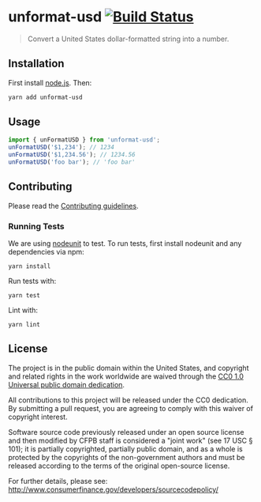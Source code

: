 # unformat-usd [![Build Status](https://secure.travis-ci.org/cfpb/unformat-usd.png?branch=master)](http://travis-ci.org/cfpb/unformat-usd)

> Convert a United States dollar-formatted string into a number.

## Installation

First install [node.js](http://nodejs.org/). Then:

```sh
yarn add unformat-usd
```

## Usage

```javascript
import { unFormatUSD } from 'unformat-usd';
unFormatUSD('$1,234'); // 1234
unFormatUSD('$1,234.56'); // 1234.56
unFormatUSD('foo bar'); // 'foo bar'
```

## Contributing

Please read the [Contributing guidelines](CONTRIBUTING.md).

### Running Tests

We are using [nodeunit](https://github.com/caolan/nodeunit) to test. To run tests, first install nodeunit and any dependencies via npm:

```
yarn install
```

Run tests with:

```
yarn test
```

Lint with:

```
yarn lint
```

## License

The project is in the public domain within the United States, and
copyright and related rights in the work worldwide are waived through
the [CC0 1.0 Universal public domain dedication](http://creativecommons.org/publicdomain/zero/1.0/).

All contributions to this project will be released under the CC0
dedication. By submitting a pull request, you are agreeing to comply
with this waiver of copyright interest.

Software source code previously released under an open source license and then modified by CFPB staff is considered a "joint work" (see 17 USC § 101); it is partially copyrighted, partially public domain, and as a whole is protected by the copyrights of the non-government authors and must be released according to the terms of the original open-source license.

For further details, please see: http://www.consumerfinance.gov/developers/sourcecodepolicy/
